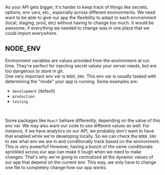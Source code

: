 As your API gets bigger, it's harder to keep track of things like secrets, options, env vars, etc., especially across different environments. We need want to be able to give our app the flexibility to adapt to each environment (local, staging, prod, etc) without having to change too much. It would be awesome, if everything we needed to change was in one place that we could import everywhere.

## NODE_ENV

Environment variables are values provided from the environment at run time. They're perfect for injecting secret values your server needs, but are too dangerous to store in git.
<br>
One very important env var is `NODE_ENV`. This env var is usually tasked with determining the "mode" your app is running. Some examples are:

- `development` (default)
- `production`
- `testing`

<br>

Some packages like `React` behave differently, depending on the value of this env var. We may also want our code to use different values as well. For instance, if we have analytics on our API, we probably don't want to have that enabled while we're developing locally. So we can check the `NODE_ENV` to see what env we are in and conditionally track based on the environment.
<br>
This is very powerful! However, having a bunch of the same conditionals sprinkled across our app can make it tough when we need to make changes. That's why we're going to centralized all the dynamic values of our app that depend on the current env. This way, we only have to change one file to completely change how our app works.
